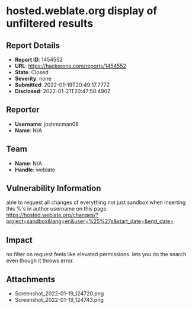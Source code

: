 # hosted.weblate.org display of unfiltered results

## Report Details
- **Report ID**: 1454552
- **URL**: https://hackerone.com/reports/1454552
- **State**: Closed
- **Severity**: none
- **Submitted**: 2022-01-19T20:49:17.777Z
- **Disclosed**: 2022-01-21T20:47:58.490Z

## Reporter
- **Username**: joshmcman08
- **Name**: N/A

## Team
- **Name**: N/A
- **Handle**: weblate

## Vulnerability Information
able to request all changes of everything not just sandbox when inserting this %'s in author username on this page.  https://hosted.weblate.org/changes/?project=sandbox&lang=en&user=%25%27s&start_date=&end_date=

## Impact

no filter on request feels like elevated permissions. lets you do the search even though it throws error.

## Attachments
- Screenshot_2022-01-19_124720.png
- Screenshot_2022-01-19_124743.png
